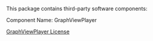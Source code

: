 This package contains third-party software components:

Component Name: GraphViewPlayer

[GraphViewPlayer License](https://github.com/Sahasrara/GraphViewPlayer)
